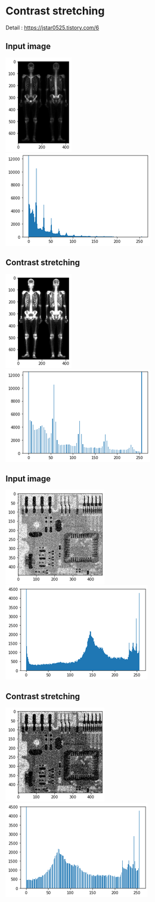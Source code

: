 # Contrast stretching

Detail : https://jstar0525.tistory.com/6

## Input image
<img src="./doc/origin_img1.png" ></img>
<img src="./doc/origin_hist1.png" ></img>

## Contrast stretching
<img src="./doc/st_img1.png" ></img>
<img src="./doc/st_hist1.png" ></img>

## Input image
<img src="./doc/origin_img2.png" ></img>
<img src="./doc/origin_hist2.png" ></img>

## Contrast stretching
<img src="./doc/st_img2.png" ></img>
<img src="./doc/st_hist2.png" ></img>



